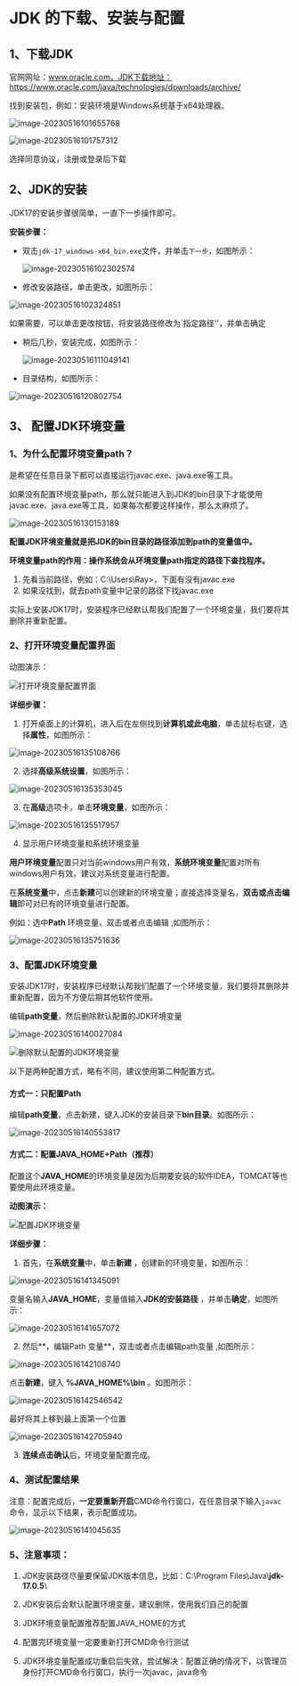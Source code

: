 # JDK 的下载、安装与配置

## 1、下载JDK

官网网址：www.oracle.com，JDK下载地址：https://www.oracle.com/java/technologies/downloads/archive/

找到安装包，例如：安装环境是Windows系统基于x64处理器。

![image-20230516101655768](imgs/image-20230516101655768.png)

![image-20230516101757312](imgs/image-20230516101757312.png)



选择同意协议，注册或登录后下载



## 2、JDK的安装

JDK17的安装步骤很简单，一直下一步操作即可。

**安装步骤：**

* 双击`jdk-17_windows-x64_bin.exe`文件，并单击`下一步`，如图所示：

  ![image-20230516102302574](imgs/image-20230516102302574.png)


* 修改安装路径，单击更改，如图所示：


![image-20230516102324851](imgs/image-20230516102324851.png)

​	如果需要，可以单击更改按钮，将安装路径修改为`指定路径''，并单击确定



* 稍后几秒，安装完成，如图所示：

  ![image-20230516111049141](imgs/image-20230516111049141.png)

* 目录结构，如图所示：


![image-20230516120802754](imgs/image-20230516120802754.png)



## 3、 配置JDK环境变量

### 1、为什么配置环境变量path？

是希望在任意目录下都可以直接运行javac.exe、java.exe等工具。

如果没有配置环境变量path，那么就只能进入到JDK的bin目录下才能使用javac.exe、java.exe等工具，如果每次都要这样操作，那么太麻烦了。

![image-20230516130153189](imgs/image-20230516130153189.png)

**配置JDK环境变量就是把JDK的bin目录的路径添加到path的变量值中。**

**环境变量path的作用：操作系统会从环境变量path指定的路径下查找程序。**

1. 先看当前路径，例如：C:\Users\Ray>，下面有没有javac.exe
2. 如果没找到，就去path变量中记录的路径下找javac.exe

实际上安装JDK17时，安装程序已经默认帮我们配置了一个环境变量，我们要将其删除并重新配置。

### 2、打开环境变量配置界面

动图演示：

![打开环境变量配置界面](imgs/打开环境变量配置界面.gif)



**详细步骤：**

1. 打开桌面上的计算机，进入后在左侧找到**计算机或此电脑**，单击鼠标右键，选择**属性**，如图所示：

  ![image-20230516135108766](imgs/image-20230516135108766.png)

2. 选择**高级系统设置**，如图所示：

  ![image-20230516135353045](imgs/image-20230516135353045.png)

3. 在**高级**选项卡，单击**环境变量**，如图所示：

  ![image-20230516135517957](imgs/image-20230516135517957.png)

  

4. 显示用户环境变量和系统环境变量

  **用户环境变量**配置只对当前windows用户有效，**系统环境变量**配置对所有windows用户有效。建议对系统变量进行配置。

  在**系统变量**中，点击**新建**可以创建新的环境变量；直接选择变量名，**双击或点击编辑**即可对已有的环境变量进行配置。

  例如：选中**Path** 环境变量，双击或者点击编辑 ,如图所示：

  ![image-20230516135751636](imgs/image-20230516135751636.png)

### 3、配置JDK环境变量

安装JDK17时，安装程序已经默认帮我们配置了一个环境变量，我们要将其删除并重新配置，因为不方便后期其他软件使用。

编辑**path变量**，然后删除默认配置的JDK环境变量

![image-20230516140027084](imgs/image-20230516140027084.png)

![删除默认配置的JDK环境变量](imgs/删除默认配置的JDK环境变量.gif)

以下是两种配置方式，略有不同，建议使用第二种配置方式。

#### 方式一：只配置Path

编辑**path变量**，点击新建，键入JDK的安装目录下**bin目录**。如图所示：

![image-20230516140553817](imgs/image-20230516140553817.png)



#### 方式二：配置JAVA_HOME+Path（推荐）

配置这个**JAVA_HOME**的环境变量是因为后期要安装的软件IDEA，TOMCAT等也要使用此环境变量。

**动图演示：**

![配置JDK环境变量](imgs/配置JDK环境变量.gif)

**详细步骤：**

1. 首先，在**系统变量**中，单击**新建** ，创建新的环境变量，如图所示：

  ![image-20230516141345091](imgs/image-20230516141345091.png)

  变量名输入**JAVA_HOME**，变量值输入**JDK的安装路径** ，并单击**确定**，如图所示：

  ![image-20230516141657072](imgs/image-20230516141657072.png)

2. 然后**，编辑Path 变量**，双击或者点击编辑path变量 ,如图所示：

  ![image-20230516142108740](imgs/image-20230516142108740.png)

  

  点击**新建**，键入 **%JAVA_HOME%\bin** 。如图所示：

  ![image-20230516142546542](imgs/image-20230516142546542.png)

  最好将其上移到最上面第一个位置

  ![image-20230516142705940](imgs/image-20230516142705940.png)

3. **连续点击确认**后，环境变量配置完成。

### 4、测试配置结果

注意：配置完成后，**一定要重新开启**CMD命令行窗口，在任意目录下输入`javac` 命令，显示以下结果，表示配置成功。

![image-20230516141045635](imgs/image-20230516141045635.png)





### 5、注意事项：

1. JDK安装路径尽量要保留JDK版本信息，比如：C:\Program Files\Java\\**jdk-17.0.5**\

2. JDK安装后会默认配置环境变量，建议删除，使用我们自己的配置

3. JDK环境变量配置推荐配置JAVA_HOME的方式

4. 配置完环境变量一定要重新打开CMD命令行测试

5. JDK环境变量配置成功重启后失效，尝试解决：配置正确的情况下，以管理员身份打开CMD命令行窗口，执行一次javac，java命令

